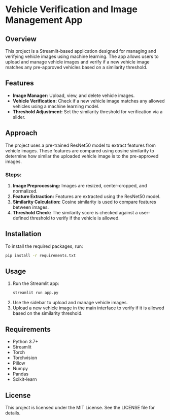 # Vehicle Verification and Image Management App

## Overview

This project is a Streamlit-based application designed for managing and verifying vehicle images using machine learning. The app allows users to upload and manage vehicle images and verify if a new vehicle image matches any pre-approved vehicles based on a similarity threshold.

## Features

- **Image Manager:** Upload, view, and delete vehicle images.
- **Vehicle Verification:** Check if a new vehicle image matches any allowed vehicles using a machine learning model.
- **Threshold Adjustment:** Set the similarity threshold for verification via a slider.

## Approach

The project uses a pre-trained ResNet50 model to extract features from vehicle images. These features are compared using cosine similarity to determine how similar the uploaded vehicle image is to the pre-approved images.

### Steps:

1. **Image Preprocessing:** Images are resized, center-cropped, and normalized.
2. **Feature Extraction:** Features are extracted using the ResNet50 model.
3. **Similarity Calculation:** Cosine similarity is used to compare features between images.
4. **Threshold Check:** The similarity score is checked against a user-defined threshold to verify if the vehicle is allowed.

## Installation

To install the required packages, run:
```sh
pip install -r requirements.txt
```

## Usage

1. Run the Streamlit app:
   ```sh
   streamlit run app.py
   ```
2. Use the sidebar to upload and manage vehicle images.
3. Upload a new vehicle image in the main interface to verify if it is allowed based on the similarity threshold.

## Requirements

- Python 3.7+
- Streamlit
- Torch
- Torchvision
- Pillow
- Numpy
- Pandas
- Scikit-learn

## License

This project is licensed under the MIT License. See the LICENSE file for details.